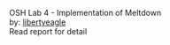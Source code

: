 OSH Lab 4 - Implementation of Meltdown   
by: [libertyeagle](wuyongji317@gmail.com)   
Read report for detail